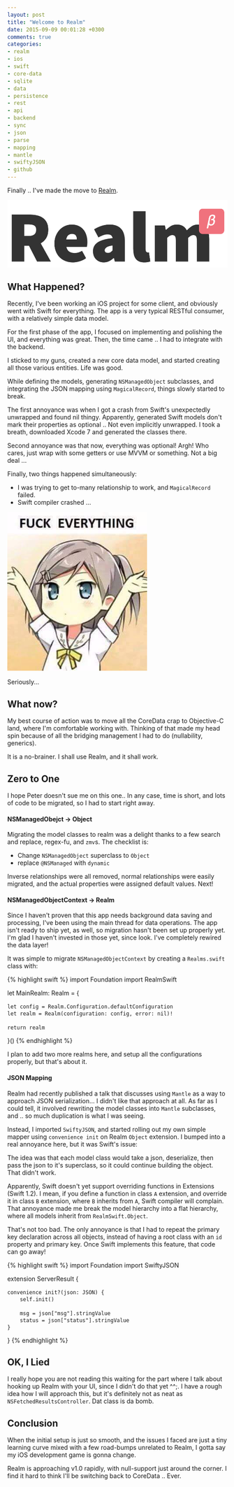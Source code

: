 ```yaml
---
layout: post
title: "Welcome to Realm"
date: 2015-09-09 00:01:28 +0300
comments: true
categories: 
- realm
- ios
- swift
- core-data
- sqlite
- data
- persistence
- rest
- api
- backend
- sync
- json
- parse
- mapping
- mantle
- swiftyJSON
- github
---
```


Finally .. I've made the move to [Realm](http://realm.io/).

![](/images/realm-logo.png)

## What Happened?

Recently, I've been working an iOS project for some client, and obviously went with Swift for everything. The app is a very typical RESTful consumer, with a relatively simple data model.

For the first phase of the app, I focused on implementing and polishing the UI, and everything was great. Then, the time came .. I had to integrate with the backend.

I sticked to my guns, created a new core data model, and started creating all those various entities. Life was good.

While defining the models, generating `NSManagedObject` subclasses, and integrating the JSON mapping using `MagicalRecord`, things slowly started to break.

The first annoyance was when I got a crash from Swift's unexpectedly unwrapped and found nil thingy. Apparently, generated Swift models don't mark their properties as optional .. Not even implicitly unwrapped. I took a breath, downloaded Xcode 7 and generated the classes there.

Second annoyance was that now, everything was optional! Argh! Who cares, just wrap with some getters or use MVVM or something. Not a big deal ...

Finally, two things happened simultaneously:

+ I was trying to get to-many relationship to work, and `MagicalRecord` failed.
+ Swift compiler crashed ...

![](/images/justjimmar_2015-Jul-22.jpg)

Seriously...

## What now?

My best course of action was to move all the CoreData crap to Objective-C land, where I'm comfortable working with. Thinking of that made my head spin because of all the bridging management I had to do (nullability, generics).

It is a no-brainer. I shall use Realm, and it shall work.

## Zero to One

I hope Peter doesn't sue me on this one.. In any case, time is short, and lots of code to be migrated, so I had to start right away.

#### NSManagedObejct -> Object

Migrating the model classes to realm was a delight thanks to a few search and replace, regex-fu, and `zmv`s. The checklist is:

+ Change `NSManagedObject` superclass to `Object`
+ replace `@NSManaged` with `dynamic`

Inverse relationships were all removed, normal relationships were easily migrated, and the actual properties were assigned default values. Next!

#### NSManagedObjectContext -> Realm

Since I haven't proven that this app needs background data saving and processing, I've been using the main thread for data operations. The app isn't ready to ship yet, as well, so migration hasn't been set up properly yet. I'm glad I haven't invested in those yet, since look. I've completely rewired the data layer!

It was simple to migrate `NSManagedObjectContext` by creating a `Realms.swift` class with:

{% highlight swift %}
import Foundation
import RealmSwift

let MainRealm: Realm = {
   
    let config = Realm.Configuration.defaultConfiguration
    let realm = Realm(configuration: config, error: nil)!
    
    return realm
}()
{% endhighlight %}

I plan to add two more realms here, and setup all the configurations properly, but that's about it.

#### JSON Mapping

Realm had recently published a talk that discusses using `Mantle` as a way to approach JSON serialization... I didn't like that approach at all. As far as I could tell, it involved rewriting the model classes into `Mantle` subclasses, and .. so much duplication is what I was seeing.

Instead, I imported `SwiftyJSON`, and started rolling out my own simple mapper using `convenience init` on Realm `Object` extension. I bumped into a real annoyance here, but it was Swift's issue:

The idea was that each model class would take a json, deserialize, then pass the json to it's superclass, so it could continue building the object. That didn't work.

Apparently, Swift doesn't yet support overriding functions in Extensions (Swift 1.2). I mean, if you define a function in class `A` extension, and override it in class `B` extension, where `B` inherits from `A`, Swift compiler will complain. That annoyance made me break the model hierarchy into a flat hierarchy, where all models inherit from `RealmSwift.Object`.

That's not too bad. The only annoyance is that I had to repeat the primary key declaration across all objects, instead of having a root class with an `id` property and primary key. Once Swift implements this feature, that code can go away!

{% highlight swift %}
import Foundation
import SwiftyJSON


extension ServerResult {

    convenience init?(json: JSON) {
        self.init()
     
        msg = json["msg"].stringValue
        status = json["status"].stringValue
    }
}
{% endhighlight %}


## OK, I Lied

I really hope you are not reading this waiting for the part where I talk about hooking up Realm with your UI, since I didn't do that yet ^^;. I have a rough idea how I will approach this, but it's definitely not as neat as `NSFetchedResultsController`. Dat class is da bomb.

## Conclusion

When the initial setup is just so smooth, and the issues I faced are just a tiny learning curve mixed with a few road-bumps unrelated to Realm, I gotta say my iOS development game is gonna change.

Realm is approaching v1.0 rapidly, with null-support just around the corner. I find it hard to think I'll be switching back to CoreData .. Ever.
